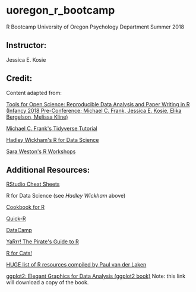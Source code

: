 # uoregon_r_bootcamp
R Bootcamp 
University of Oregon Psychology Department
Summer 2018

## Instructor:
Jessica E. Kosie

## Credit:
Content adapted from:

[Tools for Open Science: Reproducible Data Analysis and Paper Writing in R (Infancy 2018 Pre-Conference; Michael C. Frank, Jessica E. Kosie, Elika Bergelson, Melissa Kline)](https://github.com/mcfrank/openscience_tutorial)

[Michael C. Frank's Tidyverse Tutorial](https://github.com/mcfrank/tidyverse-tutorial)

[Hadley Wickham's R for Data Science](http://r4ds.had.co.nz/)

[Sara Weston's R Workshops](http://www.saraweston.com/r/)

## Additional Resources:

[RStudio Cheat Sheets](https://www.rstudio.com/resources/cheatsheets/)

R for Data Science (see *Hadley Wickham* above)

[Cookbook for R](http://www.cookbook-r.com/)

[Quick-R](https://www.statmethods.net/)

[DataCamp](https://www.datacamp.com/)

[YaRrr! The Pirate's Guide to R](http://nathanieldphillips.com/thepiratesguidetor/)

[R for Cats!](https://rforcats.net/)

[HUGE list of R resources compiled by Paul van der Laken](https://paulvanderlaken.com/2017/08/10/r-resources-cheatsheets-tutorials-books/)

[ggplot2: Elegant Graphics for Data Analysis (ggplot2 book)](moderngraphics11.pbworks.com/f/ggplot2-Book09Wickham.pdf)
Note: this link will download a copy of the book.

